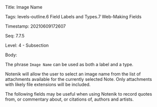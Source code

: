 Title:  Image Name

Tags:   levels-outline.6 Field Labels and Types.7 Web-Making Fields

Timestamp: 20210609172607

Seq:    7.7.5

Level:  4 - Subsection

Body: 

The phrase `Image Name` can be used as both a label and a type.

Notenik will allow the user to select an image name from the list of attachments available for the currently selected Note. Only attachments with likely file extensions will be included.


The following fields may be useful when using Notenik to record quotes from, or commentary about, or citations of, authors and artists.
